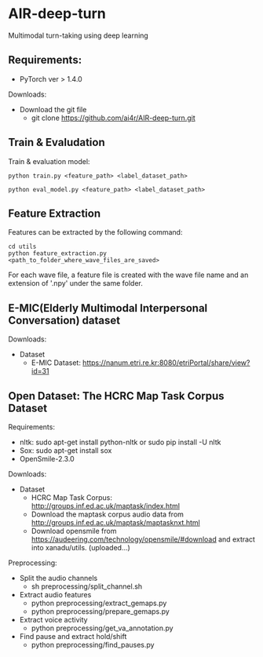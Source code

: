 # AIR-deep-turn
Multimodal turn-taking using deep learning

## Requirements:
- PyTorch ver > 1.4.0

Downloads:
- Download the git file
  - git clone https://github.com/ai4r/AIR-deep-turn.git

## Train & Evaludation
Train & evaluation model:

  ```
  python train.py <feature_path> <label_dataset_path>
  ```

  ```
  python eval_model.py <feature_path> <label_dataset_path>
  ```

## Feature Extraction
Features can be extracted by the following command:

  ```
  cd utils
  python feature_extraction.py <path_to_folder_where_wave_files_are_saved>
  ```

For each wave file, a feature file is created with the wave file name and an extension of '.npy' under the same folder.

## E-MIC(Elderly Multimodal Interpersonal Conversation) dataset

Downloads:
- Dataset
  - E-MIC Dataset: https://nanum.etri.re.kr:8080/etriPortal/share/view?id=31

## Open Dataset: The HCRC Map Task Corpus Dataset
Requirements:
- nltk: sudo apt-get install python-nltk or sudo pip install -U nltk
- Sox: sudo apt-get install sox
- OpenSmile-2.3.0

Downloads:
- Dataset
  - HCRC Map Task Corpus: http://groups.inf.ed.ac.uk/maptask/index.html
  - Download the maptask corpus audio data from http://groups.inf.ed.ac.uk/maptask/maptasknxt.html
  - Download opensmile from https://audeering.com/technology/opensmile/#download and extract into xanadu/utils. (uploaded...)

Preprocessing:
- Split the audio channels
  - sh preprocessing/split_channel.sh
- Extract audio features
  -  python preprocessing/extract_gemaps.py
  -  python preprocessing/prepare_gemaps.py
- Extract voice activity
  -  python preprocessing/get_va_annotation.py
- Find pause and extract hold/shift
  -  python preprocessing/find_pauses.py

